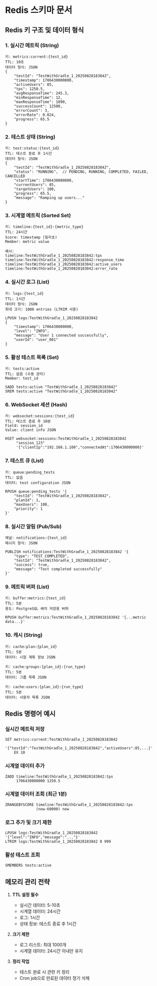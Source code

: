 # Redis 스키마 문서

## Redis 키 구조 및 데이터 형식

### 1. 실시간 메트릭 (String)
```
키: metrics:current:{test_id}
TTL: 10초
데이터 형식: JSON
{
    "testId": "TestWithGradle_1_20250828183842",
    "timestamp": 1706430000000,
    "activeUsers": 85,
    "tps": 1250.5,
    "avgResponseTime": 245.3,
    "minResponseTime": 12,
    "maxResponseTime": 1890,
    "successCount": 12500,
    "errorCount": 3,
    "errorRate": 0.024,
    "progress": 65.5
}
```

### 2. 테스트 상태 (String)
```
키: test:status:{test_id}
TTL: 테스트 종료 후 1시간
데이터 형식: JSON
{
    "testId": "TestWithGradle_1_20250828183842",
    "status": "RUNNING",  // PENDING, RUNNING, COMPLETED, FAILED, CANCELLED
    "startTime": 1706430000000,
    "currentUsers": 85,
    "targetUsers": 100,
    "progress": 65.5,
    "message": "Ramping up users..."
}
```

### 3. 시계열 메트릭 (Sorted Set)
```
키: timeline:{test_id}:{metric_type}
TTL: 24시간
Score: timestamp (밀리초)
Member: metric value

예시:
timeline:TestWithGradle_1_20250828183842:tps
timeline:TestWithGradle_1_20250828183842:response_time
timeline:TestWithGradle_1_20250828183842:active_users
timeline:TestWithGradle_1_20250828183842:error_rate
```

### 4. 실시간 로그 (List)
```
키: logs:{test_id}
TTL: 1시간
데이터 형식: JSON
최대 크기: 1000 entries (LTRIM 사용)

LPUSH logs:TestWithGradle_1_20250828183842 
{
    "timestamp": 1706430000000,
    "level": "INFO",
    "message": "User 1 connected successfully",
    "userId": "user_001"
}
```

### 5. 활성 테스트 목록 (Set)
```
키: tests:active
TTL: 없음 (수동 관리)
Member: test_id

SADD tests:active "TestWithGradle_1_20250828183842"
SREM tests:active "TestWithGradle_1_20250828183842"
```

### 6. WebSocket 세션 (Hash)
```
키: websocket:sessions:{test_id}
TTL: 테스트 종료 후 10분
Field: session_id
Value: client info JSON

HSET websocket:sessions:TestWithGradle_1_20250828183842 
     "session_123" 
     '{"clientIp":"192.168.1.100","connectedAt":1706430000000}'
```

### 7. 테스트 큐 (List)
```
키: queue:pending_tests
TTL: 없음
데이터: test configuration JSON

RPUSH queue:pending_tests '{
    "testId": "TestWithGradle_1_20250828183842",
    "planId": 1,
    "maxUsers": 100,
    "priority": 1
}'
```

### 8. 실시간 알림 (Pub/Sub)
```
채널: notifications:{test_id}
메시지 형식: JSON

PUBLISH notifications:TestWithGradle_1_20250828183842 '{
    "type": "TEST_COMPLETED",
    "testId": "TestWithGradle_1_20250828183842",
    "success": true,
    "message": "Test completed successfully"
}'
```

### 9. 메트릭 버퍼 (List)
```
키: buffer:metrics:{test_id}
TTL: 5분
용도: PostgreSQL 배치 저장용 버퍼

RPUSH buffer:metrics:TestWithGradle_1_20250828183842 '{...metric data...}'
```

### 10. 캐시 (String)
```
키: cache:plan:{plan_id}
TTL: 5분
데이터: 시험 계획 정보 JSON

키: cache:groups:{plan_id}:{run_type}
TTL: 5분
데이터: 그룹 목록 JSON

키: cache:users:{plan_id}:{run_type}
TTL: 5분
데이터: 사용자 목록 JSON
```

## Redis 명령어 예시

### 실시간 메트릭 저장
```redis
SET metrics:current:TestWithGradle_1_20250828183842 
    '{"testId":"TestWithGradle_1_20250828183842","activeUsers":85,...}' 
    EX 10
```

### 시계열 데이터 추가
```redis
ZADD timeline:TestWithGradle_1_20250828183842:tps 
     1706430000000 1250.5
```

### 시계열 데이터 조회 (최근 1분)
```redis
ZRANGEBYSCORE timeline:TestWithGradle_1_20250828183842:tps 
              (now-60000) now
```

### 로그 추가 및 크기 제한
```redis
LPUSH logs:TestWithGradle_1_20250828183842 '{"level":"INFO","message":"..."}'
LTRIM logs:TestWithGradle_1_20250828183842 0 999
```

### 활성 테스트 조회
```redis
SMEMBERS tests:active
```

## 메모리 관리 전략

1. **TTL 설정 필수**
   - 실시간 데이터: 5-10초
   - 시계열 데이터: 24시간
   - 로그: 1시간
   - 상태 정보: 테스트 종료 후 1시간

2. **크기 제한**
   - 로그 리스트: 최대 1000개
   - 시계열 데이터: 24시간 이내만 유지

3. **정리 작업**
   - 테스트 완료 시 관련 키 정리
   - Cron job으로 만료된 데이터 정기 삭제